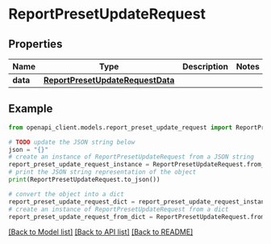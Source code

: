 # ReportPresetUpdateRequest


## Properties

Name | Type | Description | Notes
------------ | ------------- | ------------- | -------------
**data** | [**ReportPresetUpdateRequestData**](ReportPresetUpdateRequestData.md) |  | 

## Example

```python
from openapi_client.models.report_preset_update_request import ReportPresetUpdateRequest

# TODO update the JSON string below
json = "{}"
# create an instance of ReportPresetUpdateRequest from a JSON string
report_preset_update_request_instance = ReportPresetUpdateRequest.from_json(json)
# print the JSON string representation of the object
print(ReportPresetUpdateRequest.to_json())

# convert the object into a dict
report_preset_update_request_dict = report_preset_update_request_instance.to_dict()
# create an instance of ReportPresetUpdateRequest from a dict
report_preset_update_request_from_dict = ReportPresetUpdateRequest.from_dict(report_preset_update_request_dict)
```
[[Back to Model list]](../README.md#documentation-for-models) [[Back to API list]](../README.md#documentation-for-api-endpoints) [[Back to README]](../README.md)


